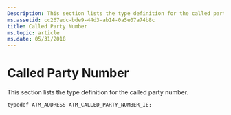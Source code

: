 ```yaml
---
Description: This section lists the type definition for the called party number.
ms.assetid: cc267edc-bde9-44d3-ab14-0a5e07a74b8c
title: Called Party Number
ms.topic: article
ms.date: 05/31/2018
---
```


# Called Party Number

This section lists the type definition for the called party number.

``` syntax
typedef ATM_ADDRESS ATM_CALLED_PARTY_NUMBER_IE;
```

 

 



